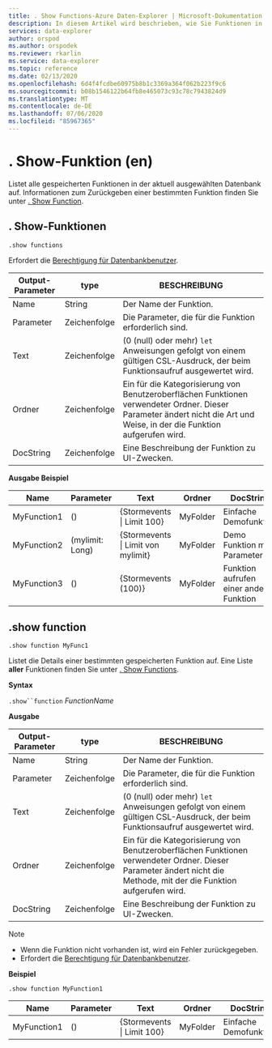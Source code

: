 ```yaml
---
title: . Show Functions-Azure Daten-Explorer | Microsoft-Dokumentation
description: In diesem Artikel wird beschrieben, wie Sie Funktionen in Azure Daten-Explorer anzeigen.
services: data-explorer
author: orspod
ms.author: orspodek
ms.reviewer: rkarlin
ms.service: data-explorer
ms.topic: reference
ms.date: 02/13/2020
ms.openlocfilehash: 6d4f4fcdbe60975b8b1c3369a364f062b223f9c6
ms.sourcegitcommit: b08b1546122b64fb8e465073c93c78c7943824d9
ms.translationtype: MT
ms.contentlocale: de-DE
ms.lasthandoff: 07/06/2020
ms.locfileid: "85967365"
---
```

# <a name="show-functions"></a>. Show-Funktion (en)

Listet alle gespeicherten Funktionen in der aktuell ausgewählten Datenbank auf.
Informationen zum Zurückgeben einer bestimmten Funktion finden Sie unter [. Show Function](#show-function).

## <a name="show-functions"></a>. Show-Funktionen

```kusto
.show functions
```

Erfordert die [Berechtigung für Datenbankbenutzer](../management/access-control/role-based-authorization.md).
 
|Output-Parameter |type |BESCHREIBUNG
|---|---|--- 
|Name  |String |Der Name der Funktion. 
|Parameter  |Zeichenfolge |Die Parameter, die für die Funktion erforderlich sind.
|Text  |Zeichenfolge |(0 (null) oder mehr) `let` Anweisungen gefolgt von einem gültigen CSL-Ausdruck, der beim Funktionsaufruf ausgewertet wird.
|Ordner|Zeichenfolge|Ein für die Kategorisierung von Benutzeroberflächen Funktionen verwendeter Ordner. Dieser Parameter ändert nicht die Art und Weise, in der die Funktion aufgerufen wird.
|DocString|Zeichenfolge|Eine Beschreibung der Funktion zu UI-Zwecken.
 
**Ausgabe Beispiel** 

|Name |Parameter|Text|Ordner|DocString
|---|---|---|---|---
|MyFunction1 |() | {Stormevents &#124; Limit 100}|MyFolder|Einfache Demofunktion|
|MyFunction2 |(mylimit: Long)| {Stormevents &#124; Limit von mylimit}|MyFolder|Demo Funktion mit Parameter|
|MyFunction3 |() | {Stormevents (100)}|MyFolder|Funktion aufrufen einer anderen Funktion||

## <a name="show-function"></a>.show function

```kusto
.show function MyFunc1
```

Listet die Details einer bestimmten gespeicherten Funktion auf. Eine Liste **aller** Funktionen finden Sie unter [. Show Functions](#show-functions).

**Syntax**

`.show``function` *FunctionName*

**Ausgabe**

|Output-Parameter |type |BESCHREIBUNG
|---|---|--- 
|Name  |String |Der Name der Funktion. 
|Parameter  |Zeichenfolge |Die Parameter, die für die Funktion erforderlich sind.
|Text  |Zeichenfolge |(0 (null) oder mehr) `let` Anweisungen gefolgt von einem gültigen CSL-Ausdruck, der beim Funktionsaufruf ausgewertet wird.
|Ordner|Zeichenfolge|Ein für die Kategorisierung von Benutzeroberflächen Funktionen verwendeter Ordner. Dieser Parameter ändert nicht die Methode, mit der die Funktion aufgerufen wird.
|DocString|Zeichenfolge|Eine Beschreibung der Funktion zu UI-Zwecken.
 
> [!NOTE] 
> * Wenn die Funktion nicht vorhanden ist, wird ein Fehler zurückgegeben.
> * Erfordert die [Berechtigung für Datenbankbenutzer](../management/access-control/role-based-authorization.md).
 
**Beispiel** 

```kusto
.show function MyFunction1 
```
    
|Name |Parameter |Text|Ordner|DocString
|---|---|---|---|---
|MyFunction1 |() | {Stormevents &#124; Limit 100}|MyFolder|Einfache Demofunktion
